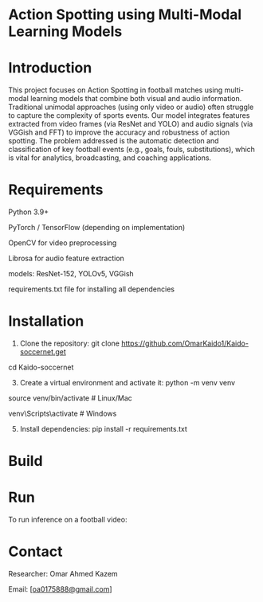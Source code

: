 # Action Spotting using Multi-Modal Learning Models

# Introduction

This project focuses on Action Spotting in football matches using multi-modal learning models that combine both visual and audio information. Traditional unimodal approaches (using only video or audio) often struggle to capture the complexity of sports events. Our model integrates features extracted from video frames (via ResNet and YOLO) and audio signals (via VGGish and FFT) to improve the accuracy and robustness of action spotting. The problem addressed is the automatic detection and classification of key football events (e.g., goals, fouls, substitutions), which is vital for analytics, broadcasting, and coaching applications.

# Requirements

Python 3.9+

PyTorch / TensorFlow (depending on implementation)

OpenCV for video preprocessing

Librosa for audio feature extraction

models: ResNet-152, YOLOv5, VGGish
 
requirements.txt file for installing all dependencies

 # Installation

1. Clone the repository:
git clone https://github.com/OmarKaido1/Kaido-soccernet.get

cd Kaido-soccernet

3. Create a virtual environment and activate it:
python -m venv venv

source venv/bin/activate   # Linux/Mac  

venv\Scripts\activate      # Windows

5. Install dependencies:
pip install -r requirements.txt

# Build


# Run

To run inference on a football video:


# Contact

Researcher: Omar Ahmed Kazem

Email: [oa0175888@gmail.com]
